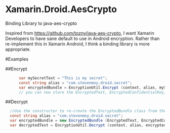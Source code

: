 # Xamarin.Droid.AesCrypto
Binding Library to java-aes-crypto

Inspired from https://github.com/tozny/java-aes-crypto, I want Xamarin
Developers to have sane default to use in Android encryption. Rather
than re-implement this in Xamarin Android, I think a binding library
is more appropriate.

#Examples

##Encrypt

```c#
      var mySecretText = "This is my secret";
      const string alias = "com.stevenmoy.droid.secret";
      var encryptedBundle = EncryptionUtil.Encrypt (context, alias, mySecretText);
      // you can now store the EncryptedText, EncryptedConfidentialKey, EncryptedIntegrityKey somewhere
```

##Decrypt

```c#
  //Use the constructor to re-create the EncryptedBundle class from the string:
  const string alias = "com.stevenmoy.droid.secret";
  var encryptedBundle = new EncryptedBundle (EncryptedText, EncryptedConfidentialKey, EncryptedIntegrityKey);
  var decryptedText = EncryptionUtil.Decrypt (context, alias, encryptedBundle);
```  